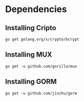# Dependencies

## Installing Cripto
```
go get golang.org/x/crypto/bcrypt
```

## Installing MUX
```
go get -u github.com/gorilla/mux
```

## Installing GORM
```
go get -u github.com/jinzhu/gorm
```


